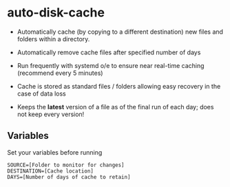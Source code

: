 # auto-disk-cache

- Automatically cache (by copying to a different destination) new files and folders within a directory.

- Automatically remove cache files after specified number of days

- Run frequently with systemd o/e to ensure near real-time caching (recommend every 5 minutes)

- Cache is stored as standard files / folders allowing easy recovery in the case of data loss

- Keeps the **latest** version of a file as of the final run of each day; does not keep every version!

## Variables
Set your variables before running

```
SOURCE=[Folder to monitor for changes]
DESTINATION=[Cache location]
DAYS=[Number of days of cache to retain]
```